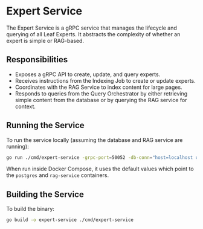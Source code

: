# Expert Service

The Expert Service is a gRPC service that manages the lifecycle and querying of all Leaf Experts. It abstracts the complexity of whether an expert is simple or RAG-based.

## Responsibilities

-   Exposes a gRPC API to create, update, and query experts.
-   Receives instructions from the Indexing Job to create or update experts.
-   Coordinates with the RAG Service to index content for large pages.
-   Responds to queries from the Query Orchestrator by either retrieving simple content from the database or by querying the RAG service for context.

## Running the Service

To run the service locally (assuming the database and RAG service are running):

```sh
go run ./cmd/expert-service -grpc-port=50052 -db-conn="host=localhost user=postgres password=postgres dbname=portal sslmode=disable" -rag-svc-addr="localhost:50051"
```

When run inside Docker Compose, it uses the default values which point to the `postgres` and `rag-service` containers.

## Building the Service

To build the binary:

```sh
go build -o expert-service ./cmd/expert-service
```
